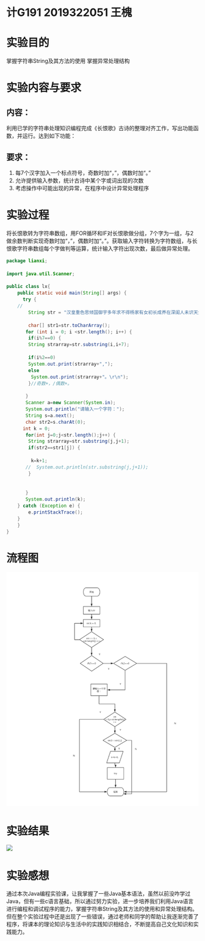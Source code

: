 # 计G191 2019322051 王槐
# 实验目的
掌握字符串String及其方法的使用
掌握异常处理结构
# 实验内容与要求
## 内容：
利用已学的字符串处理知识编程完成《长恨歌》古诗的整理对齐工作，写出功能函数，并运行。达到如下功能：
## 要求：
1.	每7个汉字加入一个标点符号，奇数时加“，”，偶数时加“。”
2.	允许提供输入参数，统计古诗中某个字或词出现的次数
3.	考虑操作中可能出现的异常，在程序中设计异常处理程序
# 实验过程
将长恨歌转为字符串数组，用FOR循环和IF对长恨歌做分组，7个字为一组，与2做余数判断实现奇数时加“，”，偶数时加“。”。获取输入字符转换为字符数组，与长恨歌字符串数组每个字做判等运算，统计输入字符出现次数，最后做异常处理。
```java
package lianxi;

import java.util.Scanner;

public class lx{
    public static void main(String[] args) {
      try {
    //
        String str = "汉皇重色思倾国御宇多年求不得杨家有女初长成养在深闺人未识天生丽质难自弃一朝选在君王侧回眸一笑百媚生六宫粉黛无颜色春寒赐浴华清池温泉水滑洗凝脂侍儿扶起娇无力始是新承恩泽时云鬓花颜金步摇芙蓉帐暖度春宵春宵苦短日高起从此君王不早朝";
      
        char[] str1=str.toCharArray();
       for (int i = 0; i <str.length(); i++) {
        if(i%7==0) {
        String strarray=str.substring(i,i+7);
       
        if(i%2==0)
        System.out.print(strarray+",");
        else 
         System.out.print(strarray+"。\r\n");
        }//奇数+，/偶数+。
   
       }
       Scanner a=new Scanner(System.in);
       System.out.println("请输入一个字符：");
       String s=a.next();
       char str2=s.charAt(0);
   	  int k = 0;
       for(int j=0;j<str.length();j++) {
        String strarray=str.substring(j,j+1);
        if(str2==str1[j]) {
  
         k=k+1;
       //  System.out.println(str.substring(j,j+1));
        }
        
       
       }
       System.out.println(k);   
    } catch (Exception e) {
        e.printStackTrace();
    }
    }
}
```
# 流程图
![](https://github.com/WangHuai0511/SHIYAN/blob/master/流程图.png)
# 实验结果
![](https://github.com/WangHuai0511/SHIYAN/blob/master/结果.png)
# 实验感想
通过本次Java编程实验课，让我掌握了一些Java基本语法，虽然以前没咋学过Java，但有一些c语言基础，所以通过努力实验，进一步培养我们利用Java语言进行编程和调试程序的能力，掌握字符串String及其方法的使用和异常处理结构。但在整个实验过程中还是出现了一些错误，通过老师和同学的帮助让我逐渐完善了程序，将课本的理论知识与生活中的实践知识相结合，不断提高自己文化知识和实践能力。

